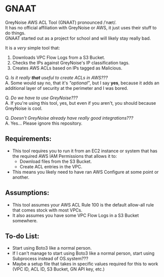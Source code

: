 # GNAAT  
GreyNoise AWS ACL Tool (GNAAT) pronounced /ˈnæt/.  
It has no official affiliation with GreyNoise or AWS, it just uses their stuff to do things.  
GNAAT started out as a project for school and will likely stay really bad.  
  
It is a *very* simple tool that:  
1. Downloads VPC Flow Logs from a S3 Bucket.
2. Checks the IPs against GreyNoise's IP classification tags.
3. Creates AWS ACLs based on IPs tagged as Malicious.
  
Q. *Is it really **that** useful to create ACLs in AWS???*  
A. Some would say no, that it's *"optional"*, but I say **yes**, because it adds an additional layer of security at the perimeter and I was bored.
  
Q. *Do we have to use GreyNoise???*  
A. If you're using this tool, yes, but even if you aren't, you should because GreyNoise is cool.
  
Q. *Doesn't GreyNoise already have really good integrations???*  
A. Yes... Please ignore this repository.
  
## Requirements:
* This tool requires you to run it from an EC2 instance or system that has the required AWS IAM Permissions that allows it to:
  - Download files from the S3 Bucket.
  - Create ACL entries in the VPC.
* This means you likely need to have ran AWS Configure at some point or another.

## Assumptions:
* This tool assumes your AWS ACL Rule 100 is the default allow-all rule that comes stock with most VPCs.
* It also assumes you have some VPC Flow Logs in a S3 Bucket somewhere.
  
## To-do List:
* Start using Boto3 like a normal person.
* If I can't manage to start using Boto3 like a normal person, start using Subprocess instead of OS.system???
* Maybe a setup file that takes in specific values required for this to work (VPC ID, ACL ID, S3 Bucket, GN API key, etc.)
